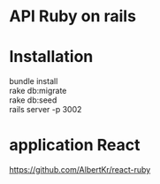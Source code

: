 # API Ruby on rails


# Installation

bundle install
<br/>
rake db:migrate
<br/>
rake db:seed
<br/>
rails server -p 3002
<br/>

# application React

https://github.com/AlbertKr/react-ruby


